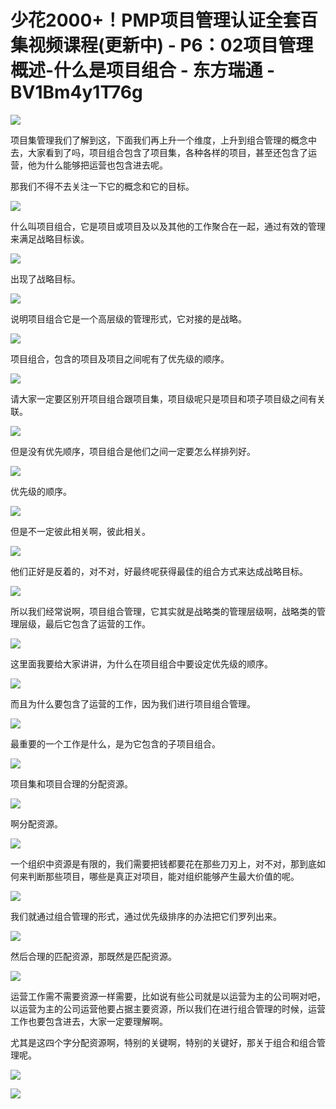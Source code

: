 # 少花2000+！PMP项目管理认证全套百集视频课程(更新中) - P6：02项目管理概述-什么是项目组合 - 东方瑞通 - BV1Bm4y1T76g

![](img/4925c04f706b0c4ba1d56125f111a0cd_0.png)

项目集管理我们了解到这，下面我们再上升一个维度，上升到组合管理的概念中去，大家看到了吗，项目组合包含了项目集，各种各样的项目，甚至还包含了运营，他为什么能够把运营也包含进去呢。

那我们不得不去关注一下它的概念和它的目标。

![](img/4925c04f706b0c4ba1d56125f111a0cd_2.png)

什么叫项目组合，它是项目或项目及以及其他的工作聚合在一起，通过有效的管理来满足战略目标诶。

![](img/4925c04f706b0c4ba1d56125f111a0cd_4.png)

出现了战略目标。

![](img/4925c04f706b0c4ba1d56125f111a0cd_6.png)

说明项目组合它是一个高层级的管理形式，它对接的是战略。

![](img/4925c04f706b0c4ba1d56125f111a0cd_8.png)

项目组合，包含的项目及项目之间呢有了优先级的顺序。

![](img/4925c04f706b0c4ba1d56125f111a0cd_10.png)

请大家一定要区别开项目组合跟项目集，项目级呢只是项目和项子项目级之间有关联。

![](img/4925c04f706b0c4ba1d56125f111a0cd_12.png)

但是没有优先顺序，项目组合是他们之间一定要怎么样排列好。

![](img/4925c04f706b0c4ba1d56125f111a0cd_14.png)

优先级的顺序。

![](img/4925c04f706b0c4ba1d56125f111a0cd_16.png)

但是不一定彼此相关啊，彼此相关。

![](img/4925c04f706b0c4ba1d56125f111a0cd_18.png)

他们正好是反着的，对不对，好最终呢获得最佳的组合方式来达成战略目标。

![](img/4925c04f706b0c4ba1d56125f111a0cd_20.png)

所以我们经常说啊，项目组合管理，它其实就是战略类的管理层级啊，战略类的管理层级，最后它包含了运营的工作。



![](img/4925c04f706b0c4ba1d56125f111a0cd_22.png)

这里面我要给大家讲讲，为什么在项目组合中要设定优先级的顺序。

![](img/4925c04f706b0c4ba1d56125f111a0cd_24.png)

而且为什么要包含了运营的工作，因为我们进行项目组合管理。

![](img/4925c04f706b0c4ba1d56125f111a0cd_26.png)

最重要的一个工作是什么，是为它包含的子项目组合。

![](img/4925c04f706b0c4ba1d56125f111a0cd_28.png)

项目集和项目合理的分配资源。

![](img/4925c04f706b0c4ba1d56125f111a0cd_30.png)

啊分配资源。

![](img/4925c04f706b0c4ba1d56125f111a0cd_32.png)

一个组织中资源是有限的，我们需要把钱都要花在那些刀刃上，对不对，那到底如何来判断那些项目，哪些是真正对项目，能对组织能够产生最大价值的呢。



![](img/4925c04f706b0c4ba1d56125f111a0cd_34.png)

我们就通过组合管理的形式，通过优先级排序的办法把它们罗列出来。

![](img/4925c04f706b0c4ba1d56125f111a0cd_36.png)

然后合理的匹配资源，那既然是匹配资源。

![](img/4925c04f706b0c4ba1d56125f111a0cd_38.png)

运营工作需不需要资源一样需要，比如说有些公司就是以运营为主的公司啊对吧，以运营为主的公司运营他要占据主要资源，所以我们在进行组合管理的时候，运营工作也要包含进去，大家一定要理解啊。

尤其是这四个字分配资源啊，特别的关键啊，特别的关键好，那关于组合和组合管理呢。

![](img/4925c04f706b0c4ba1d56125f111a0cd_40.png)

![](img/4925c04f706b0c4ba1d56125f111a0cd_41.png)